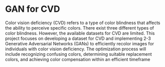 # GAN for CVD
Color vision deficiency (CVD) refers to a type of color blindness that affects the ability to perceive specific colors. There exist three different types of color blindness. However, the available datasets for CVD are limited. This project focuses on developing a dataset for CVD and implementing 2-3 Generative Adversarial Networks (GANs) to efficiently recolor images for individuals with color vision deficiency. The optimization process will include recognizing confusing colors, determining suitable replacement colors, and achieving color compensation within an efficient timeframe
